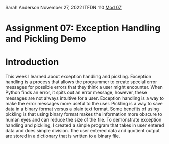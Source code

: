 Sarah Anderson
November 27, 2022
ITFDN 110
[Mod 07](https://github.com/sarahanderson94/ITFdn110_Mod07)

# Assignment 07: Exception Handling and Pickling Demo

# Introduction	

This week I learned about exception handling and pickling. Exception handling is a process that allows the programmer to create special error messages for possible errors that they think a user might encounter. When Python finds an error, it spits out an error message, however, these messages are not always intuitive for a user. Exception handling is a way to make the error messages more useful to the user. Pickling is a way to save data in a binary format versus a plain text format. Some benefits of using pickling is that using binary format makes the information more obscure to human eyes and can reduce the size of the file. To demonstrate exception handling and pickling, I created a simple program that takes in user entered data and does simple division. The user entered data and quotient output are stored in a dictionary that is written to a binary file. 

